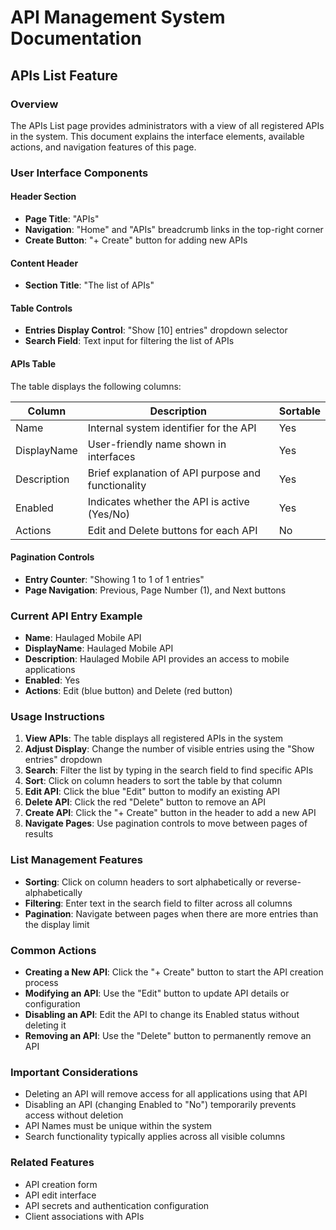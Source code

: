 # API Management System Documentation

## APIs List Feature

### Overview
The APIs List page provides administrators with a view of all registered APIs in the system. This document explains the interface elements, available actions, and navigation features of this page.

### User Interface Components

#### Header Section
- **Page Title**: "APIs"
- **Navigation**: "Home" and "APIs" breadcrumb links in the top-right corner
- **Create Button**: "+ Create" button for adding new APIs

#### Content Header
- **Section Title**: "The list of APIs"

#### Table Controls
- **Entries Display Control**: "Show [10] entries" dropdown selector
- **Search Field**: Text input for filtering the list of APIs

#### APIs Table
The table displays the following columns:

| Column | Description | Sortable |
|--------|-------------|----------|
| Name | Internal system identifier for the API | Yes |
| DisplayName | User-friendly name shown in interfaces | Yes |
| Description | Brief explanation of API purpose and functionality | Yes |
| Enabled | Indicates whether the API is active (Yes/No) | Yes |
| Actions | Edit and Delete buttons for each API | No |

#### Pagination Controls
- **Entry Counter**: "Showing 1 to 1 of 1 entries"
- **Page Navigation**: Previous, Page Number (1), and Next buttons

### Current API Entry Example
- **Name**: Haulaged Mobile API
- **DisplayName**: Haulaged Mobile API
- **Description**: Haulaged Mobile API provides an access to mobile applications
- **Enabled**: Yes
- **Actions**: Edit (blue button) and Delete (red button)

### Usage Instructions

1. **View APIs**: The table displays all registered APIs in the system
2. **Adjust Display**: Change the number of visible entries using the "Show entries" dropdown
3. **Search**: Filter the list by typing in the search field to find specific APIs
4. **Sort**: Click on column headers to sort the table by that column
5. **Edit API**: Click the blue "Edit" button to modify an existing API
6. **Delete API**: Click the red "Delete" button to remove an API
7. **Create API**: Click the "+ Create" button in the header to add a new API
8. **Navigate Pages**: Use pagination controls to move between pages of results

### List Management Features

- **Sorting**: Click on column headers to sort alphabetically or reverse-alphabetically
- **Filtering**: Enter text in the search field to filter across all columns
- **Pagination**: Navigate between pages when there are more entries than the display limit

### Common Actions

- **Creating a New API**: Click the "+ Create" button to start the API creation process
- **Modifying an API**: Use the "Edit" button to update API details or configuration
- **Disabling an API**: Edit the API to change its Enabled status without deleting it
- **Removing an API**: Use the "Delete" button to permanently remove an API

### Important Considerations

- Deleting an API will remove access for all applications using that API
- Disabling an API (changing Enabled to "No") temporarily prevents access without deletion
- API Names must be unique within the system
- Search functionality typically applies across all visible columns

### Related Features

- API creation form
- API edit interface
- API secrets and authentication configuration
- Client associations with APIs